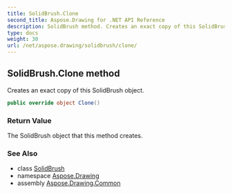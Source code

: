 ```yaml
---
title: SolidBrush.Clone
second_title: Aspose.Drawing for .NET API Reference
description: SolidBrush method. Creates an exact copy of this SolidBrush object
type: docs
weight: 30
url: /net/aspose.drawing/solidbrush/clone/
---
```

## SolidBrush.Clone method

Creates an exact copy of this SolidBrush object.

```csharp
public override object Clone()
```

### Return Value

The SolidBrush object that this method creates.

### See Also

* class [SolidBrush](../)
* namespace [Aspose.Drawing](../../solidbrush/)
* assembly [Aspose.Drawing.Common](../../../)


